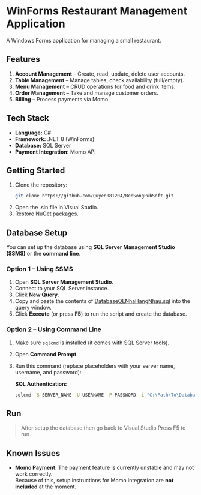# WinForms Restaurant Management Application
A Windows Forms application for managing a small restaurant.

## Features
1. **Account Management** – Create, read, update, delete user accounts.
2. **Table Management** – Manage tables, check availability (full/empty).
3. **Menu Management** – CRUD operations for food and drink items.
4. **Order Management** – Take and manage customer orders.
5. **Billing** – Process payments via Momo.

## Tech Stack
- **Language:** C#
- **Framework:** .NET 8 (WinForms)
- **Database:** SQL Server
- **Payment Integration:** Momo API

## Getting Started
1. Clone the repository:
   ```bash
   git clone https://github.com/Quyen081204/BenSongPubSoft.git
2. Open the .sln file in Visual Studio.
3. Restore NuGet packages.

## Database Setup
You can set up the database using **SQL Server Management Studio (SSMS)** or the **command line**.

### **Option 1 – Using SSMS**
1. Open **SQL Server Management Studio**.
2. Connect to your SQL Server instance.
3. Click **New Query**.
4. Copy and paste the contents of [DatabaseQLNhaHangNhau.sql](https://raw.githubusercontent.com/Quyen081204/BenSongPubSoft/main/DatabaseQLNhaHangNhau.sql) into the query window.
5. Click **Execute** (or press **F5**) to run the script and create the database.

### **Option 2 – Using Command Line**
1. Make sure `sqlcmd` is installed (it comes with SQL Server tools).
2. Open **Command Prompt**.
3. Run this command (replace placeholders with your server name, username, and password):

   **SQL Authentication:**
   ```cmd
   sqlcmd -S SERVER_NAME -U USERNAME -P PASSWORD -i "C:\Path\To\DatabaseQLNhaHangNhau.sql" (Path to the file)

## Run 
> After setup the database then go back to Visual Studio Press F5 to run.

## Known Issues
- **Momo Payment**: The payment feature is currently unstable and may not work correctly.  
  Because of this, setup instructions for Momo integration are **not included** at the moment.  



